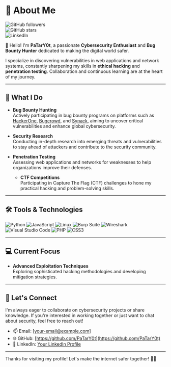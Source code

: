 # 💫 About Me

![GitHub followers](https://img.shields.io/github/followers/PaTarY0t?style=social)  
![GitHub stars](https://img.shields.io/github/stars/PaTarY0t?style=social)  
![LinkedIn](https://img.shields.io/badge/LinkedIn-PaTarY0t-blue?logo=linkedin)  

👋 Hello! I'm **PaTarY0t**, a passionate **Cybersecurity Enthusiast** and **Bug Bounty Hunter** dedicated to making the digital world safer.

I specialize in discovering vulnerabilities in web applications and network systems, constantly sharpening my skills in **ethical hacking** and **penetration testing**. Collaboration and continuous learning are at the heart of my journey.

---

## 🔐 What I Do

- **Bug Bounty Hunting**  
  Actively participating in bug bounty programs on platforms such as [HackerOne](https://www.hackerone.com/), [Bugcrowd](https://www.bugcrowd.com/), and [Synack](https://www.synack.com/), aiming to uncover critical vulnerabilities and enhance global cybersecurity.

- **Security Research**  
  Conducting in-depth research into emerging threats and vulnerabilities to stay ahead of attackers and contribute to the security community.

- **Penetration Testing**  
  Assessing web applications and networks for weaknesses to help organizations improve their defenses.

  - **CTF Competitions**  
  Participating in Capture The Flag (CTF) challenges to hone my practical hacking and problem-solving skills.


---

## 🛠️ Tools & Technologies

![Python](https://img.shields.io/badge/-Python-3776AB?style=flat&logo=python&logoColor=white) 
![JavaScript](https://img.shields.io/badge/-JavaScript-F7DF1E?style=flat&logo=javascript&logoColor=black) 
![Linux](https://img.shields.io/badge/-Linux-FCC624?style=flat&logo=linux&logoColor=black)
![Burp Suite](https://img.shields.io/badge/-Burp%20Suite-000000?style=flat&logo=portswigger&logoColor=white) 
![Wireshark](https://img.shields.io/badge/-Wireshark-005C9C?style=flat&logo=wireshark&logoColor=white) 
![Visual Studio Code](https://img.shields.io/badge/-VS%20Code-007ACC?style=flat&logo=visual-studio-code&logoColor=white)
![PHP](https://img.shields.io/badge/-PHP-777BB4?style=flat&logo=php&logoColor=white)
![CSS3](https://img.shields.io/badge/-CSS3-1572B6?style=flat&logo=css3&logoColor=white)

---

## 💻 Current Focus

- **Advanced Exploitation Techniques**  
  Exploring sophisticated hacking methodologies and developing mitigation strategies.

---

## 🌱 Let's Connect

I'm always eager to collaborate on cybersecurity projects or share knowledge. If you're interested in working together or just want to chat about security, feel free to reach out!

- 📫 Email: [your-email@example.com]  
- 🌐 GitHub: [https://github.com/PaTarY0t](https://github.com/PaTarY0t)  
- 🔗 LinkedIn: [Your LinkedIn Profile](https://linkedin.com/in/yourprofile)

---

Thanks for visiting my profile! Let's make the internet safer together! 🕵️‍♂️
